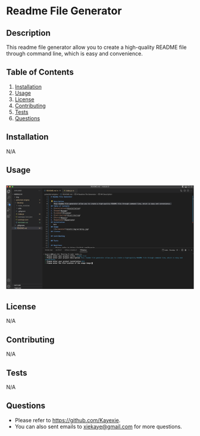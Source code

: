 # Readme File Generator

## Description
   This readme file generator allow you to create a high-quality README file through command line, which is easy and convenience. 
## Table of Contents
1. [Installation](#installation)
2. [Usage](#usage)
3. [License](#license)
4. [Contributing](#contributing)
5. [Tests](#tests)
6. [Questions](#questions)
## Installation
   N/A
## Usage
   ![Screenshot](./img/screenshot.png)
   - 
## License
   N/A
## Contributing
   N/A
## Tests
   N/A
## Questions
   - Please refer to https://github.com/Kayexie.
   - You can also sent emails to xiekaye@gmail.com for more questions.
